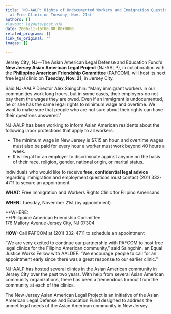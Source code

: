 ```yaml
---
title: 'NJ-AALP: Rights of Undocumented Workers and Immigration Questions to Be Addressed
  at Free Clinic on Tuesday, Nov. 21st'
authors: []
#layout: layouts/post.njk
date: 2006-11-16T00:00:00+0000
related_programs: []
link_to_original: ''
images: []

---
```


Jersey City, NJ—The Asian American Legal Defense and Education Fund's **New Jersey Asian American Legal Project** (NJ-AALP), in collaboration with the **Philippine American Friendship Committee** (PAFCOM), will host its next free legal clinic on **Tuesday, Nov. 21**, in Jersey City.

Said NJ-AALP Director Alex Saingchin: "Many immigrant workers in our communities work long hours, but in some cases, their employers do not pay them the wages they are owed. Even if an immigrant is undocumented, he or she has the same legal rights to minimum wage and overtime. We want to make sure that people who are not sure about their rights can have their questions answered."

NJ-AALP has been working to inform Asian American residents about the following labor protections that apply to all workers:

* The minimum wage in New Jersey is $7.15 an hour, and overtime wages must also be paid for every hour a worker must work beyond 40 hours a week.
* It is illegal for an employer to discriminate against anyone on the basis of their race, religion, gender, national origin, or marital status.

Individuals who would like to receive **free, confidential legal advice** regarding immigration and employment questions must contact (201) 332-4711 to secure an appointment.

**WHAT:** Free Immigration and Workers Rights Clinic for Filipino Americans  
  
**WHEN:** Tuesday, November 21st (by appointment)  
  
**WHERE:   
**Philippine American Friendship Committee  
176 Mallory Avenue Jersey City, NJ 07304

**HOW:** Call PAFCOM at (201) 332-4711 to schedule an appointment

“We are very excited to continue our partnership with PAFCOM to host free legal clinics for the Filipino American community,” said Saingchin, an Equal Justice Works Fellow with AALDEF. “We encourage people to call for an appointment early since there was a great response to our earlier clinic.”

NJ-AALP has hosted several clinics in the Asian American community in Jersey City over the past two years. With help from several Asian American community organizations, there has been a tremendous turnout from the community at each of the clinics.

The New Jersey Asian American Legal Project is an initiative of the Asian American Legal Defense and Education Fund designed to address the unmet legal needs of the Asian American community in New Jersey.